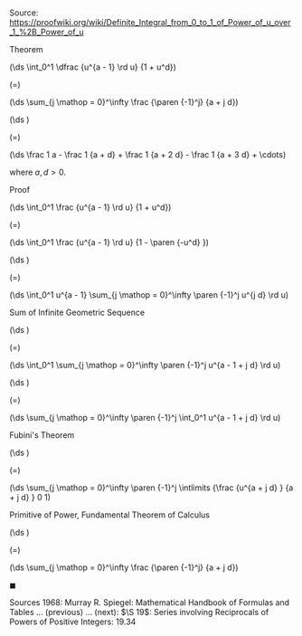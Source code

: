 # 

Source: https://proofwiki.org/wiki/Definite_Integral_from_0_to_1_of_Power_of_u_over_1_%2B_Power_of_u

Theorem













\(\ds \int_0^1 \dfrac {u^{a - 1} \rd u} {1 + u^d}\)

\(=\)







\(\ds \sum_{j \mathop = 0}^\infty \frac {\paren {-1}^j} {a + j d}\)




















\(\ds \)

\(=\)







\(\ds \frac 1 a - \frac 1 {a + d} + \frac 1 {a + 2 d} - \frac 1 {a + 3 d} + \cdots\)









where $a, d > 0$. 


Proof













\(\ds \int_0^1 \frac {u^{a - 1} \rd u} {1 + u^d}\)

\(=\)







\(\ds \int_0^1 \frac {u^{a - 1} \rd u} {1 - \paren {-u^d} }\)




















\(\ds \)

\(=\)







\(\ds \int_0^1 u^{a - 1} \sum_{j \mathop = 0}^\infty \paren {-1}^j u^{j d} \rd u\)





Sum of Infinite Geometric Sequence














\(\ds \)

\(=\)







\(\ds \int_0^1 \sum_{j \mathop = 0}^\infty \paren {-1}^j u^{a - 1 + j d} \rd u\)




















\(\ds \)

\(=\)







\(\ds \sum_{j \mathop = 0}^\infty \paren {-1}^j \int_0^1 u^{a - 1 + j d} \rd u\)





Fubini's Theorem














\(\ds \)

\(=\)







\(\ds \sum_{j \mathop = 0}^\infty \paren {-1}^j \intlimits {\frac {u^{a + j d} } {a + j d} } 0 1\)





Primitive of Power, Fundamental Theorem of Calculus














\(\ds \)

\(=\)







\(\ds \sum_{j \mathop = 0}^\infty \frac {\paren {-1}^j} {a + j d}\)









$\blacksquare$


Sources
1968: Murray R. Spiegel: Mathematical Handbook of Formulas and Tables ... (previous) ... (next): $\S 19$: Series involving Reciprocals of Powers of Positive Integers: $19.34$




